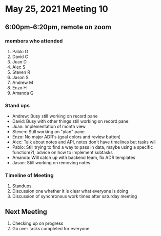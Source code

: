 # May 25, 2021 Meeting 10

## 6:00pm-6:20pm, remote on zoom

### members who attended
1. Pablo G
2. David C
3. Juan D
4. Alec S
5. Steven R
6. Jason S
7. Andrew M
8. Enzo H
9. Amanda Q

### Stand ups
- Andrew: Busy still working on record pane
- David: Busy with other things still working on record pane
- Juan: Implementation of month view
- Steven: Still working on "plan" pane.
- Enzo: No major ADR's (goal colors and review button)
- Alec: Talk about notes and API, notes don't have timelines but tasks will 
- Pablo: Still trying to find a way to pass in data, maybe using a specific function(?), advice on how to implement subtasks
- Amanda: Will catch up with backend team, fix ADR templates
- Jason: Still working on removing notes

### Timeline of Meeting
1. Standups
2. Discussion one whether it is clear what everyone is doing
3. Discussion of synchronous work times after saturday meeting

## Next Meeting
1. Checking up on progress
2. Go over tasks completed for everyone